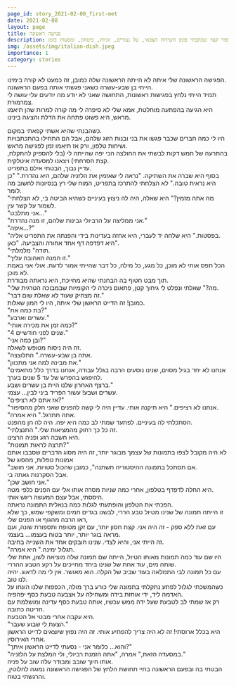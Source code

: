 ```yaml
---
page_id: story_2021-02-08_first-met
date: 2021-02-08
layout: page
title: פגישה ראשונה
description: סיפור קצר שכתבתי בזמן השירות הצבאי, על נעורים, זוגיות, ביטחון, ומסעות בזמן.
img: /assets/img/italian-dish.jpeg
importance: 1
category: stories
---
```


הפגישה הראשונה שלי איתה לא הייתה הראשונה שלה כמובן, זה כמעט לא קורה בימינו.  
הייתי בן שבע-עשרה כשאני פגשתי אותה בפעם הראשונה.  
תמיד הייתי נלחץ בפגישות ראשונות, התחושה שאני לא יודע מה יודעים עלי עושה לי צמרמורת.  
היא הגיעה בהפתעה מוחלטת, אמא שלי לא סיפרה לי מה קורה למרות שהן תיאמו מראש, היא פשוט פתחה את הדלת והציגה בינינו.

כשהבנתי שהיא אשתי קפאתי במקום.  
היו לי כמה חברים שכבר פגשו את בני ובנות הזוג שלהם, אבל הם התחילו בהתכתבויות ושיחות טלפון, ורק אז תיאמו זמן לפגישה מראש.  
בהתרעה של חמש דקות לבשתי את החולצה הכי יפה שהייתה לי (בלי להספיק להתקלח, קצת הסרחתי) ויצאנו למסעדה איטלקית.  
עדיין נבוך, הבטתי אילם בתפריט.  
בסוף היא שברה את השתיקה.
"נראה לי שאזמין את הלזניה שלהם, היא נהדרת."
"כן היא נראית טובה."
לא הצלחתי להתרכז בתפריט, המוח שלי רץ בנסיונות לחשוב מה לומר.  
"מה אתה מזמין?" היא שאלה, היה לה ניצוץ בעיניים כשהיא הביטה בי, לא הצלחתי לשמור על קשר עין.  
"אני מתלבט..."  
"אני ממליצה על הרביולי גבינות שלהם, זו מנה נהדרת."  
"איפה...?"  
"בפסטות." היא שלחה יד לעברי, היא אחזה בעדינות בידי והפנתה את התפריט אליה.  
היא דפדפה דף אחד אחורה והצביעה. "כאן".  
"תודה" מלמלתי.  
"זו המנה האהובה עליך."  
הכל תפס אותי לא מוכן, כל מגע, כל מילה, כל דבר שהייתי אמור לדעת. אולי אני באמת לא מוכן.  
תוך מבט חטוף בה הבחנתי שהיא מחייכת, היא נראתה מבודרת.  
"מה?" שאלתי ונפלט לי גיחוך קטן, פתאום ניכרה לי הקומיות שבמבוכה הטרגית שלי.  
"זה מצחיק שעוד לא שאלת שום דבר."  
כמובן! זה הדייט הראשון שלי איתה, היו לי המון שאלות.  
"בת כמה את?"  
"עשרים וארבע."  
"כמה זמן את מכירה אותי?"  
"4 שנים לפני חודשיים."  
"ובן כמה אני?"  
זה היה ניסוח מטופש לשאלה.  
"אתה בן שבע-עשרה." התלוצצה.  
"את מבינה למה אני מתכוון."  
"אנחנו לא יחד בגיל מסוים, שנינו נוסעים הרבה בגלל עבודה, אנחנו בדרך כלל מתאמים להיפגש בהפרש של עד 5 שנים בערך.  
ברצף האחרון שלנו היית בן עשרים ושבע."  
עשרים ושבע! עשור הפריד ביני לבין... עצמי.  
"אז אתם לא רציפים?"  
"אנחנו לא רציפים." היא תיקנה אותי. עדיין היה לי קשה להפנים שאני חלק מהסיפור.  
"אתה תתרגל." היא אמרה.  
הסתכלתי לה בעיניים. לפתעד שמתי לב כמה היא יפה. היה לה חן מהפנט.  
"זה כל כך רחוק מהמציאות שלי." התנצלתי.  
היא חשבה רגע ופניה הרצינו.  
"תרצה לראות תמונות?"  
לא היה מקובל לצפו בתמונות של עצמך מבוגר יותר, זה היה מסוג הדברים שסבבו אותם אמונות טפלות, מהסוג של  
"אם תסתכל בתמונה ההיסטוריה תשתנה", כמובן שהכול סטויות. אני חושב.  
אבל הסקרנות גאתה בי.  
"אני חושב שכן."  
היא החלה לדפדף בטלפון, אחרי כמה שניות מסרה אותו אלי עם הפנים כלפי מטה.  
היססתי, אבל עצם המעשה ריגש אותי.  
הפכתי את הטלפון והופתעתי לגלות כמה בנאלית התמונה נראתה.  
זו הייתה תמונה של שנינו מטיול טבע הררי, לבשנו בגדים חמים ומשקפי שמש, כך שלא ראו הרבה מהגוף או הפנים שלי,  
עם זאת ללא ספק - זה היה אני.
קצת חסון יותר, עם זקן מטופח ותספורת שונה, ועם מראה בוגר יותר, יותר בטוח בעצמו... בעצמי.  
זה הייתי אני, והיא לצדי. שנינו חובקים אחד את השנייה בחיבה.  
"תגלול ימינה." היא אמרה.  
היו שם עוד כמה תמונות מאותו הטיול, הייתה שם תמונה שלה מוציאה לשון, אחת שלי שותה מים, עוד אחת של שנינו ביחד מחייכים על רקע הטבע ההררי.  
עם כל תמונה לבי התמלאה בעוד שביב של הקלה. הוא מאושר. אין לי מה לדאוג. יהיה לנו טוב.  
כשהמשכתי לגלול לפתע נתקלתי בתמונה שלי כורע ברך מולה, הכפפות שלנו הונחו על האדמה ליד, ידי אוחזת בידה ומשחילה על אצבעה טבעת כסף יפהפיה.  
רק אז שמתי לב לטבעת שעל ידה ממש עכשיו, אותה טבעת כסף עדינה ומושלמת עם חריטה כתובה.  
היא עקבה אחרי מבטי אל הטבעת.  
"הצעת לי שבוע שעבר."  
היא בכלל ארוסתי! זה לא היה צריך להפתיע אותי. זה היה נפוץ שיוצאים לדייט הראשון אחרי האירוסין.  
"והוא... כלומר אני - נסעתי לדייט הראשון איתך?"  
"במסעדה הזאת," אמרה, "אתה הזמנת רביולי, ולי המלצת על הלזניה."  
אותו חיוך שובב ומבודר עלה שוב על פניה.  
הבטתי בה ובפעם הראשונה בחיי תחושת הלחץ של הפגישה הראשונה נמוגה לחלוטין, והרגשתי בטוח.
